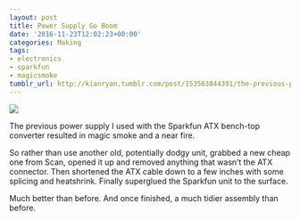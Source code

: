 ```yaml
---
layout: post
title: Power Supply Go Boom
date: '2016-11-23T12:02:23+00:00'
categories: Making
tags:
- electronics
- sparkfun
- magicsmoke
tumblr_url: http://kianryan.tumblr.com/post/153563844391/the-previous-power-supply-i-used-with-the-sparkfun
---
```


<img src="http://78.media.tumblr.com/6ed5420660dfe3ede08e940bce0502ed/tumblr_oh3u00lVWf1skrlc8o1_1280.jpg" />

The previous power supply I used with the Sparkfun ATX bench-top converter resulted in magic smoke and a near fire.

So rather than use another old, potentially dodgy unit, grabbed a new cheap one from Scan, opened it up and removed anything that wasn’t the ATX connector. Then shortened the ATX cable down to a few inches with some splicing and heatshrink. Finally superglued the Sparkfun unit to the surface.

Much better than before. And once finished, a much tidier assembly than before.
